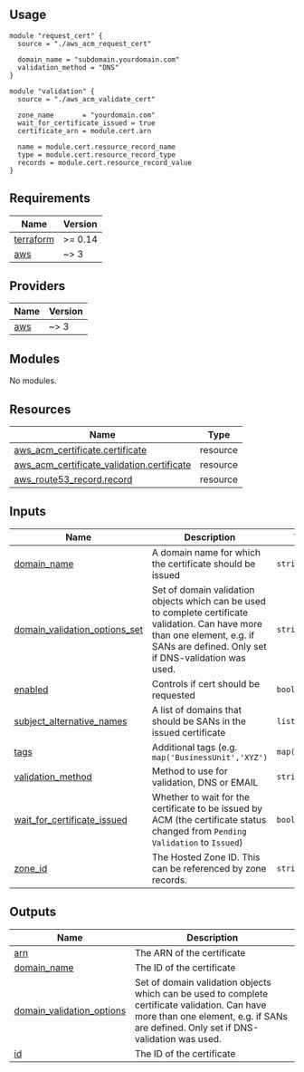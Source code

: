 ## Usage

```hcl
module "request_cert" {
  source = "./aws_acm_request_cert"

  domain_name = "subdomain.yourdomain.com"
  validation_method = "DNS"
}

module "validation" {
  source = "./aws_acm_validate_cert"

  zone_name       = "yourdomain.com"
  wait_for_certificate_issued = true
  certificate_arn = module.cert.arn
  
  name = module.cert.resource_record_name
  type = module.cert.resource_record_type
  records = module.cert.resource_record_value
}
```


<!-- BEGIN_TF_DOCS -->
## Requirements

| Name | Version |
|------|---------|
| <a name="requirement_terraform"></a> [terraform](#requirement\_terraform) | >= 0.14 |
| <a name="requirement_aws"></a> [aws](#requirement\_aws) | ~> 3 |

## Providers

| Name | Version |
|------|---------|
| <a name="provider_aws"></a> [aws](#provider\_aws) | ~> 3 |

## Modules

No modules.

## Resources

| Name | Type |
|------|------|
| [aws_acm_certificate.certificate](https://registry.terraform.io/providers/hashicorp/aws/latest/docs/resources/acm_certificate) | resource |
| [aws_acm_certificate_validation.certificate](https://registry.terraform.io/providers/hashicorp/aws/latest/docs/resources/acm_certificate_validation) | resource |
| [aws_route53_record.record](https://registry.terraform.io/providers/hashicorp/aws/latest/docs/resources/route53_record) | resource |

## Inputs

| Name | Description | Type | Default | Required |
|------|-------------|------|---------|:--------:|
| <a name="input_domain_name"></a> [domain\_name](#input\_domain\_name) | A domain name for which the certificate should be issued | `string` | n/a | yes |
| <a name="input_domain_validation_options_set"></a> [domain\_validation\_options\_set](#input\_domain\_validation\_options\_set) | Set of domain validation objects which can be used to complete certificate validation. Can have more than one element, e.g. if SANs are defined. Only set if DNS-validation was used. | `string` | `""` | no |
| <a name="input_enabled"></a> [enabled](#input\_enabled) | Controls if cert should be requested | `bool` | `true` | no |
| <a name="input_subject_alternative_names"></a> [subject\_alternative\_names](#input\_subject\_alternative\_names) | A list of domains that should be SANs in the issued certificate | `list(string)` | `[]` | no |
| <a name="input_tags"></a> [tags](#input\_tags) | Additional tags (e.g. `map('BusinessUnit','XYZ')` | `map(string)` | `{}` | no |
| <a name="input_validation_method"></a> [validation\_method](#input\_validation\_method) | Method to use for validation, DNS or EMAIL | `string` | `"DNS"` | no |
| <a name="input_wait_for_certificate_issued"></a> [wait\_for\_certificate\_issued](#input\_wait\_for\_certificate\_issued) | Whether to wait for the certificate to be issued by ACM (the certificate status changed from `Pending Validation` to `Issued`) | `bool` | `false` | no |
| <a name="input_zone_id"></a> [zone\_id](#input\_zone\_id) | The Hosted Zone ID. This can be referenced by zone records. | `string` | `""` | no |

## Outputs

| Name | Description |
|------|-------------|
| <a name="output_arn"></a> [arn](#output\_arn) | The ARN of the certificate |
| <a name="output_domain_name"></a> [domain\_name](#output\_domain\_name) | The ID of the certificate |
| <a name="output_domain_validation_options"></a> [domain\_validation\_options](#output\_domain\_validation\_options) | Set of domain validation objects which can be used to complete certificate validation. Can have more than one element, e.g. if SANs are defined. Only set if DNS-validation was used. |
| <a name="output_id"></a> [id](#output\_id) | The ID of the certificate |
<!-- END_TF_DOCS -->